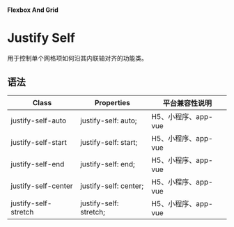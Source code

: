 #### <span class="text-lg text-gray-500 font-normal">Flexbox And Grid</span>

<div class="w-screen"></div>

# Justify Self
<space />
<a-typography-text>
    用于控制单个网格项如何沿其内联轴对齐的功能类。
</a-typography-text>

<CssPrefix />

## 语法
| Class | Properties | 平台兼容性说明
| --- | --- | ---
| <a-link status="success">justify-self-auto</a-link> | <a-link>justify-self: auto;</a-link> | H5、小程序、app-vue
| <a-link status="success">justify-self-start</a-link> | <a-link>justify-self: start;</a-link> | H5、小程序、app-vue
| <a-link status="success">justify-self-end</a-link> | <a-link>justify-self: end;</a-link> | H5、小程序、app-vue
| <a-link status="success">justify-self-center</a-link> | <a-link>justify-self: center;</a-link> | H5、小程序、app-vue
| <a-link status="success">justify-self-stretch</a-link> | <a-link>justify-self: stretch;</a-link> | H5、小程序、app-vue